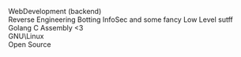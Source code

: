WebDevelopment (backend)  
Reverse Engineering Botting InfoSec and some fancy Low Level sutff  
Golang C Assembly <3  
GNU\Linux  
Open Source  
